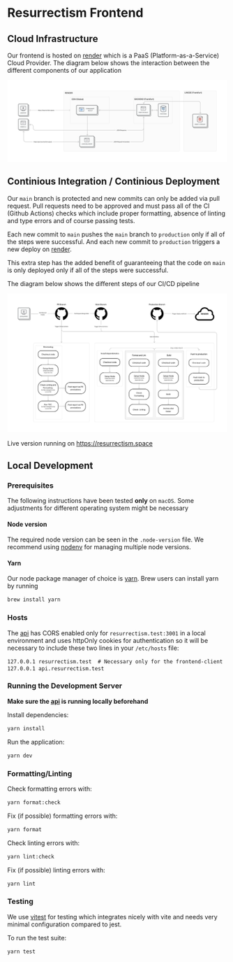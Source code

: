 # Resurrectism Frontend

## Cloud Infrastructure

Our frontend is hosted on [render](https://render.com/) which is a PaaS (Platform-as-a-Service) Cloud Provider. The diagram below shows the interaction between the different components of our application

![Cloud Infrastructure](./cloud_Infrastructure.png)

## Continious Integration / Continious Deployment

Our `main` branch is protected and new commits can only be added via pull request. Pull requests need to be approved and must pass all of the CI (Github Actions) checks which include proper formatting, absence of linting and type errors and of course passing tests.

Each new commit to `main` pushes the `main` branch to `production` only if all of the steps were successful. And each new commit to `production` triggers a new deploy on [render](https://render.com/).

This extra step has the added benefit of guaranteeing that the code on `main` is only deployed only if all of the steps were successful.

The diagram below shows the different steps of our CI/CD pipeline

![CI CD](./Frontend_CI_CD.png)

Live version running on https://resurrectism.space

## Local Development

### Prerequisites

The following instructions have been tested **only** on `macOS`. Some adjustments for different operating system might be necessary

#### Node version

The required node version can be seen in the `.node-version` file. We recommend using [nodenv](https://github.com/nodenv/nodenv) for managing multiple node versions.

#### Yarn

Our node package manager of choice is [yarn](https://yarnpkg.com/). Brew users can install yarn by running

```sh
brew install yarn
```

### Hosts

The [api](https://github.com/resurrectism/api) has CORS enabled only for `resurrectism.test:3001` in a local environment and uses httpOnly cookies for authentication so it will be necessary to include these two lines in your `/etc/hosts` file:

```
127.0.0.1 resurrectism.test  # Necessary only for the frontend-client
127.0.0.1 api.resurrectism.test
```

### Running the Development Server

**Make sure the [api](https://github.com/resurrectism/api) is running locally beforehand**

Install dependencies:

```sh
yarn install
```

Run the application:

```sh
yarn dev
```

### Formatting/Linting

Check formatting errors with:

```sh
yarn format:check
```

Fix (if possible) formatting errors with:

```sh
yarn format
```

Check linting errors with:

```sh
yarn lint:check
```

Fix (if possible) linting errors with:

```sh
yarn lint
```

### Testing

We use [vitest](https://vitest.dev/) for testing which integrates nicely with vite and needs very minimal configuration compared to jest.

To run the test suite:

```sh
yarn test
```
